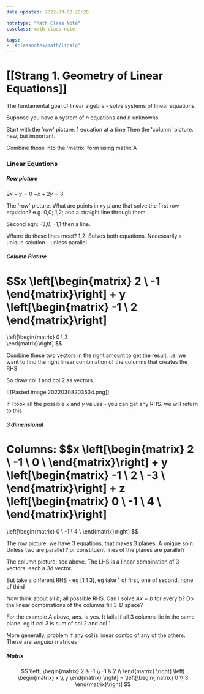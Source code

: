 ```yaml
---
date updated: 2022-03-08 20:20

notetype: "Math Class Note"
cssclass: math-class-note

tags: 
- '#classnotes/math/linalg'
---
```


# [[Strang 1. Geometry of Linear Equations]]

The fundamental goal of linear algebra - solve systems of linear equations. 

Suppose you have a system of $n$ equations and $n$ unknowns. 

Start with the 'row' picture. 1 equation at a time
Then the 'column' picture. new, but important.

Combine those into the 'matrix' form using matrix A

### Linear Equations

##### Row picture

$2x - y = 0$
$-x + 2y = 3$


The 'row' picture. What are points in xy plane that solve the first row equation? e.g. 0,0; 1,2; and a straight line through them

Second eqn: -3,0; -1,1 then a line. 

Where do these lines meet? 1,2. Solves both equations. Necessarily a unique solution - unless parallel

##### Column Picture

$$x \left[\begin{matrix}
2 \\ -1
\end{matrix}\right] + 
y \left[\begin{matrix}
-1 \\ 2
\end{matrix}\right]
 = 
\left[\begin{matrix}
0 \\ 3	
\end{matrix}\right]
$$

Combine these two vectors in the right amount to get the result. i.e. we want to find the right linear combination of the columns that creates the RHS

So draw col 1 and col 2 as vectors. 

![[Pasted image 20220308203534.png]]

If I took all the possible $x$ and $y$ values - you can get any RHS. we will return to this


##### 3 dimensional 

Columns: 
$$x \left[\begin{matrix}
2 \\ -1 \\ 0 \\ 
\end{matrix}\right] + 
y \left[\begin{matrix}
-1 \\ 2 \\ -3 \\
\end{matrix}\right] + 
z \left[\begin{matrix}
0 \\ -1 \\ 4 \\
\end{matrix}\right]
 = 
\left[\begin{matrix}
0 \\ -1 \\ 4 \\
\end{matrix}\right]
$$


The row picture: we have 3 equations, that makes 3 planes. A unique soln. Unless two are parallel ? or constituent lines of the planes are parallel?

The column picture: see above. The LHS is a linear combination of 3 vectors, each a 3d vector. 


But take a different RHS - eg $[1 \; 1 \; 3]$, eg take 1 of first, one of second, none of third


Now think about all $b$; all possible RHS. Can I solve $Ax = b$ for every $b$? Do the linear combinations of the columns fill 3-D space? 

For the example $A$ above, ans. is yes. It fails if all 3 columns lie in the same plane. eg if col 3 is sum of col 2 and col 1

More generally, problem if any col is linear combo of any of the others. These are _singular_ matrices


##### Matrix 


$$
\left[
\begin{matrix}
2 & -1 \\
-1 & 2 \\
\end{matrix}
\right]
\left[
\begin{matrix} x \\ y \end{matrix}
\right]
= \left[\begin{matrix} 0 \\ 3 \end{matrix}\right]
$$


